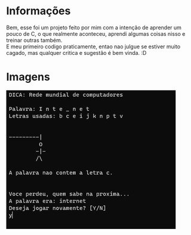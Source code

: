 # Informações

Bem, esse foi um projeto feito por mim com a intenção de aprender um pouco de C, o que realmente aconteceu, aprendi algumas coisas nisso e treinar outras também.  
E meu primeiro codigo praticamente, entao nao julgue se estiver muito cagado, mas qualquer critica e sugestão é bem vinda. :D


# Imagens
![imagem.png](assets/image.png)


